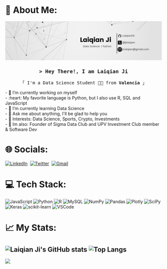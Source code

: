 # 💫 About Me:
![Banner](banner.jpg)
<h3 align="center">
        <samp>&gt; Hey There!, I am
                <b><a target="_blank">Laiqian Ji</a></b>
        </samp>
</h3>
<p align="center"> 
  <samp>
    「 I'm a Data Science Student 👨‍💻 from <b>Valencia</b> 」
  </samp>
</p>
- 🔭 I’m currently working on myself  <br>
- :heart: My favorite language is Python, but I also use R, SQL and JavaScript <br>
- 🌱 I’m currently learning Data Science  <br>
- 💬 Ask me about anything, I'll be glad to help you  <br>
- 💜 Interests: Data Science, Sports, Crypto, Investments <br>
- 💬 Im also: Founder of Sigma Data Club and UPV Investment Club member & Software Dev <br>

# 🌐 Socials:
<a href="https://www.linkedin.com/in/jilaiqian"><img src="https://img.shields.io/badge/linkedin-%230077B5.svg?&style=for-the-badge&logo=linkedin&logoColor=white" alt="LinkedIn" /></a>&nbsp;
<a href="https://twitter.com/jilaiqian"><img src="https://img.shields.io/badge/Twitter-1DA1F2?style=for-the-badge&logo=twitter&logoColor=white" alt="Twitter" /></a>&nbsp;
<a href="mailto:ji.laiqian@gmail.com"><img src="https://img.shields.io/badge/gmail-%23D14836.svg?&style=for-the-badge&logo=gmail&logoColor=white" alt="Gmail"/></a>

# 💻 Tech Stack:
![JavaScript](https://img.shields.io/badge/javascript-%23323330.svg?style=for-the-badge&logo=javascript&logoColor=%23F7DF1E) ![Python](https://img.shields.io/badge/python-3670A0?style=for-the-badge&logo=python&logoColor=ffdd54) ![R](https://img.shields.io/badge/r-%23276DC3.svg?style=for-the-badge&logo=r&logoColor=white) ![MySQL](https://img.shields.io/badge/mysql-%2300f.svg?style=for-the-badge&logo=mysql&logoColor=white) ![NumPy](https://img.shields.io/badge/numpy-%23013243.svg?style=for-the-badge&logo=numpy&logoColor=white) ![Pandas](https://img.shields.io/badge/pandas-%23150458.svg?style=for-the-badge&logo=pandas&logoColor=white) ![Plotly](https://img.shields.io/badge/Plotly-%233F4F75.svg?style=for-the-badge&logo=plotly&logoColor=white) ![SciPy](https://img.shields.io/badge/SciPy-%230C55A5.svg?style=for-the-badge&logo=scipy&logoColor=%white) ![Keras](https://img.shields.io/badge/Keras-%23D00000.svg?style=for-the-badge&logo=Keras&logoColor=white) ![scikit-learn](https://img.shields.io/badge/scikit--learn-%23F7931E.svg?style=for-the-badge&logo=scikit-learn&logoColor=white) ![VSCode](https://img.shields.io/badge/Visual_Studio-0078d7?style=for-the-badge&logo=visual%20studio&logoColor=white)

# 📈 My Stats:
![Laiqian Ji's GitHub stats](https://github-readme-stats.vercel.app/api?username=LaiqianDS)
![Top Langs](https://github-readme-stats.vercel.app/api/top-langs/?username=LaiqianDS&layout=compact)
---
[![](https://visitcount.itsvg.in/api?id=LaiqianDS&icon=0&color=12)](https://visitcount.itsvg.in)

